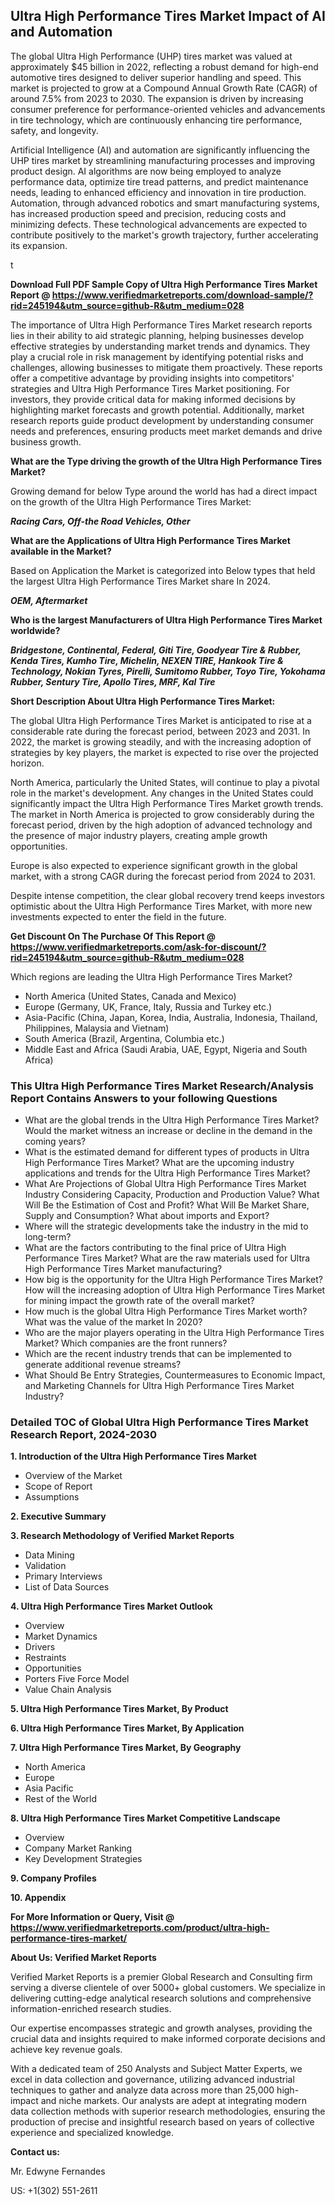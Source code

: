 <h2>Ultra High Performance Tires Market Impact of AI and Automation</h2><p>The global Ultra High Performance (UHP) tires market was valued at approximately $45 billion in 2022, reflecting a robust demand for high-end automotive tires designed to deliver superior handling and speed. This market is projected to grow at a Compound Annual Growth Rate (CAGR) of around 7.5% from 2023 to 2030. The expansion is driven by increasing consumer preference for performance-oriented vehicles and advancements in tire technology, which are continuously enhancing tire performance, safety, and longevity.</p><p>Artificial Intelligence (AI) and automation are significantly influencing the UHP tires market by streamlining manufacturing processes and improving product design. AI algorithms are now being employed to analyze performance data, optimize tire tread patterns, and predict maintenance needs, leading to enhanced efficiency and innovation in tire production. Automation, through advanced robotics and smart manufacturing systems, has increased production speed and precision, reducing costs and minimizing defects. These technological advancements are expected to contribute positively to the market's growth trajectory, further accelerating its expansion.</p>t</p><p id="" class=""><strong>Download Full PDF Sample Copy of Ultra High Performance Tires Market Report @ <a href="https://www.verifiedmarketreports.com/download-sample/?rid=245194&utm_source=github-R&utm_medium=028" target="_blank">https://www.verifiedmarketreports.com/download-sample/?rid=245194&utm_source=github-R&utm_medium=028</a></strong></p><p>The importance of&nbsp;Ultra High Performance Tires Market research reports lies in their ability to aid strategic planning, helping businesses develop effective strategies by understanding market trends and dynamics. They play a crucial role in risk management by identifying potential risks and challenges, allowing businesses to mitigate them proactively. These reports offer a competitive advantage by providing insights into competitors' strategies and Ultra High Performance Tires Market positioning. For investors, they provide critical data for making informed decisions by highlighting market forecasts and growth potential. Additionally, market research reports guide product development by understanding consumer needs and preferences, ensuring products meet market demands and drive business growth.</p><p><strong>What are the&nbsp;Type driving the growth of the Ultra High Performance Tires Market?</strong></p><p id="" class="">Growing demand for below Type around the world has had a direct impact on the growth of the Ultra High Performance Tires Market:</p><em><strong>Racing Cars, Off-the Road Vehicles, Other</strong></em></p><strong>What are the&nbsp;Applications&nbsp;of Ultra High Performance Tires Market available in the Market?</strong></p><p id="" class="">Based on Application the Market is categorized into Below types that held the largest Ultra High Performance Tires Market share In 2024.</p><em><strong>OEM, Aftermarket</strong></em></p><strong>Who is the largest Manufacturers of Ultra High Performance Tires Market worldwide?</strong></p><p><em><strong>Bridgestone, Continental, Federal, Giti Tire, Goodyear Tire & Rubber, Kenda Tires, Kumho Tire, Michelin, NEXEN TIRE, Hankook Tire & Technology, Nokian Tyres, Pirelli, Sumitomo Rubber, Toyo Tire, Yokohama Rubber, Sentury Tire, Apollo Tires, MRF, Kal Tire</strong></em></p><p id="" class=""><strong>Short Description About Ultra High Performance Tires Market:</strong></p><p>The global Ultra High Performance Tires Market is anticipated to rise at a considerable rate during the forecast period, between 2023 and 2031. In 2022, the market is growing steadily, and with the increasing adoption of strategies by key players, the market is expected to rise over the projected horizon.</p><p>North America, particularly the United States, will continue to play a pivotal role in the market's development. Any changes in the United States could significantly impact the Ultra High Performance Tires Market growth trends. The market in North America is projected to grow considerably during the forecast period, driven by the high adoption of advanced technology and the presence of major industry players, creating ample growth opportunities.</p><p>Europe is also expected to experience significant growth in the global market, with a strong CAGR during the forecast period from 2024 to 2031.</p><p>Despite intense competition, the clear global recovery trend keeps investors optimistic about the Ultra High Performance Tires Market, with more new investments expected to enter the field in the future.</p><p id="" class=""><strong>Get Discount On The Purchase Of This Report @ <a href="https://www.verifiedmarketreports.com/ask-for-discount/?rid=245194&utm_source=github-R&utm_medium=028" target="_blank">https://www.verifiedmarketreports.com/ask-for-discount/?rid=245194&utm_source=github-R&utm_medium=028</a></strong></p>Which regions are leading the Ultra High Performance Tires Market?</p><ul><li>North America (United States, Canada and Mexico)</li><li>Europe (Germany, UK, France, Italy, Russia and Turkey etc.)</li><li>Asia-Pacific (China, Japan, Korea, India, Australia, Indonesia, Thailand, Philippines, Malaysia and Vietnam)</li><li>South America (Brazil, Argentina, Columbia etc.)</li><li>Middle East and Africa (Saudi Arabia, UAE, Egypt, Nigeria and South Africa)</li></ul><h3 id="" class="">This Ultra High Performance Tires Market Research/Analysis Report Contains Answers to your following Questions</h3><ul><li>What are the global trends in the Ultra High Performance Tires Market? Would the market witness an increase or decline in the demand in the coming years?</li><li>What is the estimated demand for different types of products in Ultra High Performance Tires Market? What are the upcoming industry applications and trends for the Ultra High Performance Tires Market?</li><li>What Are Projections of Global Ultra High Performance Tires Market Industry Considering Capacity, Production and Production Value? What Will Be the Estimation of Cost and Profit? What Will Be Market Share, Supply and Consumption? What about imports and Export?</li><li>Where will the strategic developments take the industry in the mid to long-term?</li><li>What are the factors contributing to the final price of Ultra High Performance Tires Market? What are the raw materials used for Ultra High Performance Tires Market manufacturing?</li><li>How big is the opportunity for the Ultra High Performance Tires Market? How will the increasing adoption of Ultra High Performance Tires Market for mining impact the growth rate of the overall market?</li><li>How much is the global Ultra High Performance Tires Market worth? What was the value of the market In 2020?</li><li>Who are the major players operating in the Ultra High Performance Tires Market? Which companies are the front runners?</li><li>Which are the recent industry trends that can be implemented to generate additional revenue streams?</li><li>What Should Be Entry Strategies, Countermeasures to Economic Impact, and Marketing Channels for Ultra High Performance Tires Market Industry?</li></ul><h3 id="" class="">Detailed TOC of Global Ultra High Performance Tires Market Research Report, 2024-2030</h3><p id="" class=""><strong>1. Introduction of the Ultra High Performance Tires Market</strong></p><ul><li>Overview of the Market</li><li>Scope of Report</li><li>Assumptions</li></ul><p id="" class=""><strong>2. Executive Summary</strong></p><p id="" class=""><strong>3. Research Methodology of Verified Market Reports</strong></p><ul><li>Data Mining</li><li>Validation</li><li>Primary Interviews</li><li>List of Data Sources</li></ul><p id="" class=""><strong>4. Ultra High Performance Tires Market Outlook</strong></p><ul><li>Overview</li><li>Market Dynamics</li><li>Drivers</li><li>Restraints</li><li>Opportunities</li><li>Porters Five Force Model</li><li>Value Chain Analysis</li></ul><p id="" class=""><strong>5. Ultra High Performance Tires Market, By Product</strong></p><p id="" class=""><strong>6. Ultra High Performance Tires Market, By Application</strong></p><p id="" class=""><strong>7. Ultra High Performance Tires Market, By Geography</strong></p><ul><li>North America</li><li>Europe</li><li>Asia Pacific</li><li>Rest of the World</li></ul><p id="" class=""><strong>8. Ultra High Performance Tires Market Competitive Landscape</strong></p><ul><li>Overview</li><li>Company Market Ranking</li><li>Key Development Strategies</li></ul><p id="" class=""><strong>9. Company Profiles</strong></p><p id="" class=""><strong>10. Appendix</strong></p><p id="" class=""><strong>For More Information or Query, Visit @ <a href="https://www.verifiedmarketreports.com/product/ultra-high-performance-tires-market/" target="_blank">https://www.verifiedmarketreports.com/product/ultra-high-performance-tires-market/</a></strong></p><p id="" class=""><strong>About Us: Verified Market Reports</strong></p><p id="" class="">Verified Market Reports is a premier Global Research and Consulting firm serving a diverse clientele of over 5000+ global customers. We specialize in delivering cutting-edge analytical research solutions and comprehensive information-enriched research studies.</p><p id="" class="">Our expertise encompasses strategic and growth analyses, providing the crucial data and insights required to make informed corporate decisions and achieve key revenue goals.</p><p id="" class="">With a dedicated team of 250 Analysts and Subject Matter Experts, we excel in data collection and governance, utilizing advanced industrial techniques to gather and analyze data across more than 25,000 high-impact and niche markets. Our analysts are adept at integrating modern data collection methods with superior research methodologies, ensuring the production of precise and insightful research based on years of collective experience and specialized knowledge.</p><p id="" class=""><strong>Contact us:</strong></p><p id="" class="">Mr. Edwyne Fernandes</p><p id="" class="">US: +1(302) 551-2611</p>